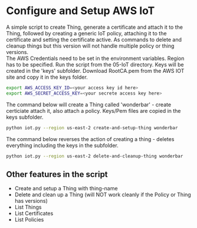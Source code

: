 # Configure and Setup AWS IoT

A simple script to create Thing, generate a certificate and attach it to the Thing, followed by creating a generic IoT policy, attaching it to the certificate and setting the certificate active. As commands to delete and cleanup things but this version will not handle multiple policy or thing versions.  
The AWS Credentials need to be set in the environment variables. Region has to be specified. 
Run the script from the 05-IoT directory. Keys will be created in the 'keys' subfolder. Download RootCA.pem from the AWS IOT site and copy it in the keys folder.

```bash
export AWS_ACCESS_KEY_ID=<your access key id here>
export AWS_SECRET_ACCESS_KEY=<your secrete access key here>
```

The command below will create a Thing called 'wonderbar' - create certiciate attach it, also attach a policy.
Keys/Pem files are copied in the keys subfolder.

```bash
python iot.py --region us-east-2 create-and-setup-thing wonderbar
```

The command below reverses the action of creating a thing - deletes everything including the keys in the subfolder.

```bash
python iot.py --region us-east-2 delete-and-cleanup-thing wonderbar

```

## Other features in the script

- Create and setup a Thing with thing-name
- Delete and clean up a Thing (will NOT work cleanly if the Policy or Thing has versions)
- List Things
- List Certificates
- List Policies
